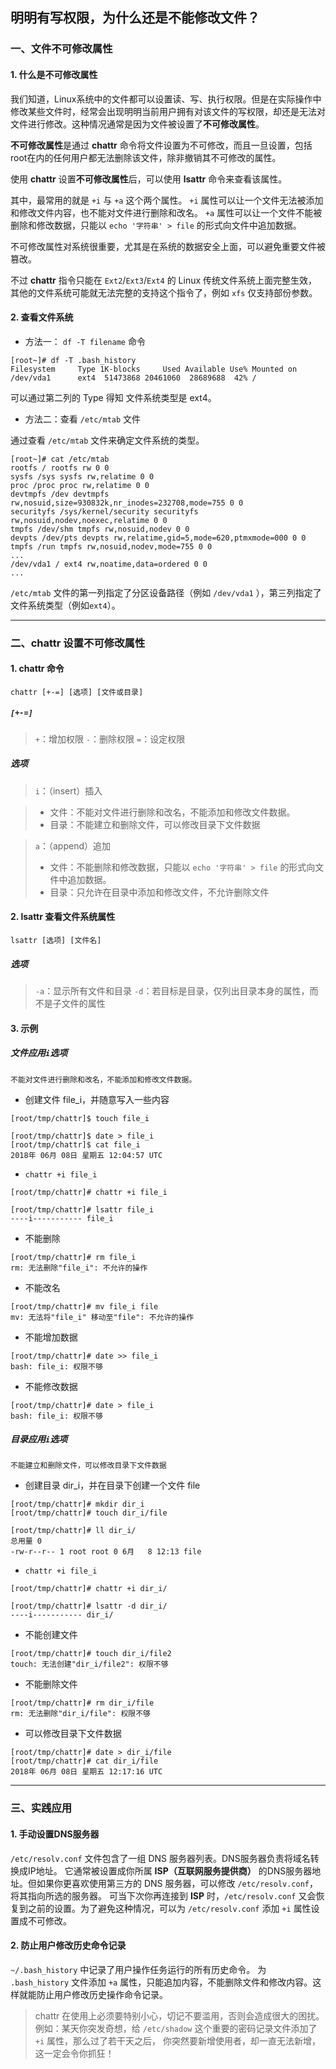 明明有写权限，为什么还是不能修改文件？
---

### 一、文件不可修改属性

#### 1. 什么是不可修改属性

我们知道，Linux系统中的文件都可以设置读、写、执行权限。但是在实际操作中修改某些文件时，经常会出现明明当前用户拥有对该文件的写权限，却还是无法对文件进行修改。这种情况通常是因为文件被设置了**不可修改属性**。

**不可修改属性**是通过 **chattr** 命令将文件设置为不可修改，而且一旦设置，包括root在内的任何用户都无法删除该文件，除非撤销其不可修改的属性。

使用 **chattr** 设置**不可修改属性**后，可以使用 **lsattr** 命令来查看该属性。

其中，最常用的就是 `+i` 与 `+a` 这个两个属性。
`+i` 属性可以让一个文件无法被添加和修改文件内容，也不能对文件进行删除和改名。
`+a` 属性可以让一个文件不能被删除和修改数据，只能以 `echo '字符串' > file` 的形式向文件中追加数据。

不可修改属性对系统很重要，尤其是在系统的数据安全上面，可以避免重要文件被篡改。

不过 **chattr** 指令只能在 `Ext2`/`Ext3`/`Ext4` 的 Linux 传统文件系统上面完整生效， 其他的文件系统可能就无法完整的支持这个指令了，例如 `xfs` 仅支持部份参数。

#### 2. 查看文件系统

* 方法一： `df -T filename` 命令

```
[root~]# df -T .bash_history
Filesystem     Type 1K-blocks     Used Available Use% Mounted on
/dev/vda1      ext4  51473868 20461060  28689688  42% /
```
可以通过第二列的 Type 得知 文件系统类型是 ext4。

* 方法二：查看 `/etc/mtab` 文件

通过查看 `/etc/mtab` 文件来确定文件系统的类型。

```
[root~]# cat /etc/mtab
rootfs / rootfs rw 0 0
sysfs /sys sysfs rw,relatime 0 0
proc /proc proc rw,relatime 0 0
devtmpfs /dev devtmpfs rw,nosuid,size=930832k,nr_inodes=232708,mode=755 0 0
securityfs /sys/kernel/security securityfs rw,nosuid,nodev,noexec,relatime 0 0
tmpfs /dev/shm tmpfs rw,nosuid,nodev 0 0
devpts /dev/pts devpts rw,relatime,gid=5,mode=620,ptmxmode=000 0 0
tmpfs /run tmpfs rw,nosuid,nodev,mode=755 0 0
...
/dev/vda1 / ext4 rw,noatime,data=ordered 0 0
...
```

`/etc/mtab` 文件的第一列指定了分区设备路径（例如 `/dev/vda1` ），第三列指定了文件系统类型（例如`ext4`）。

---

### 二、chattr 设置不可修改属性

#### 1. chattr 命令

    chattr [+-=] [选项] [文件或目录]

##### **`[+-=]`**

> `+`：增加权限
> `-`：删除权限
> `=`：设定权限

##### **选项**

> `i`：（insert）插入

> * 文件：不能对文件进行删除和改名，不能添加和修改文件数据。
> * 目录：不能建立和删除文件，可以修改目录下文件数据

> `a`：（append）追加
> 
> * 文件：不能删除和修改数据，只能以 `echo '字符串' > file` 的形式向文件中追加数据。
> * 目录：只允许在目录中添加和修改文件，不允许删除文件

#### 2. lsattr 查看文件系统属性

    lsattr [选项] [文件名]

##### **选项**
> `-a`：显示所有文件和目录
> `-d`：若目标是目录，仅列出目录本身的属性，而不是子文件的属性

#### 3. 示例

##### **文件应用`i`选项**

    不能对文件进行删除和改名，不能添加和修改文件数据。

* 创建文件 file_i，并随意写入一些内容
```
[root/tmp/chattr]$ touch file_i

[root/tmp/chattr]$ date > file_i
[root/tmp/chattr]$ cat file_i
2018年 06月 08日 星期五 12:04:57 UTC
```

* `chattr +i file_i`
```
[root/tmp/chattr]# chattr +i file_i

[root/tmp/chattr]# lsattr file_i
----i----------- file_i
```

* 不能删除
```
[root/tmp/chattr]# rm file_i
rm: 无法删除"file_i": 不允许的操作
```
* 不能改名
```
[root/tmp/chattr]# mv file_i file
mv: 无法将"file_i" 移动至"file": 不允许的操作
```
* 不能增加数据
```
[root/tmp/chattr]# date >> file_i
bash: file_i: 权限不够
```
* 不能修改数据
```
[root/tmp/chattr]# date > file_i
bash: file_i: 权限不够
```


##### **目录应用`i`选项**

    不能建立和删除文件，可以修改目录下文件数据

* 创建目录 dir_i，并在目录下创建一个文件 file
```
[root/tmp/chattr]# mkdir dir_i
[root/tmp/chattr]# touch dir_i/file

[root/tmp/chattr]# ll dir_i/
总用量 0
-rw-r--r-- 1 root root 0 6月   8 12:13 file
```

* `chattr +i file_i`
```
[root/tmp/chattr]# chattr +i dir_i/

[root/tmp/chattr]# lsattr -d dir_i/
----i----------- dir_i/
```

* 不能创建文件
```
[root/tmp/chattr]# touch dir_i/file2
touch: 无法创建"dir_i/file2": 权限不够
```

* 不能删除文件
```
[root/tmp/chattr]# rm dir_i/file
rm: 无法删除"dir_i/file": 权限不够
```
* 可以修改目录下文件数据
```
[root/tmp/chattr]# date > dir_i/file
[root/tmp/chattr]# cat dir_i/file
2018年 06月 08日 星期五 12:17:16 UTC
```

---

### 三、实践应用

#### 1. 手动设置DNS服务器

 `/etc/resolv.conf` 文件包含了一组 DNS 服务器列表。DNS服务器负责将域名转换成IP地址。
 它通常被设置成你所属 **ISP（互联网服务提供商）** 的DNS服务器地址。但如果你更喜欢使用第三方的 DNS 服务器，可以修改 `/etc/resolv.conf`，将其指向所选的服务器。
可当下次你再连接到 **ISP** 时，`/etc/resolv.conf` 又会恢复到之前的设置。为了避免这种情况，可以为 `/etc/resolv.conf` 添加 `+i` 属性设置成不可修改。

#### 2. 防止用户修改历史命令记录

`~/.bash_history` 中记录了用户操作任务运行的所有历史命令。
为 `.bash_history` 文件添加 `+a` 属性，只能追加内容，不能删除文件和修改内容。这样就能防止用户修改历史操作命令记录。

> chattr 在使用上必须要特别小心，切记不要滥用，否则会造成很大的困扰。
> 例如：某天你突发奇想，给 `/etc/shadow` 这个重要的密码记录文件添加了 `+i` 属性，那么过了若干天之后， 你突然要新增使用者，却一直无法新增，这一定会令你抓狂！


